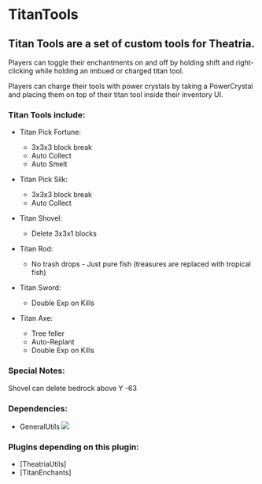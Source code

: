 # **TitanTools**

## Titan Tools are a set of custom tools for Theatria.

Players can toggle their enchantments on and off by holding shift and right-clicking while holding an imbued or charged titan tool.

Players can charge their tools with power crystals by taking a PowerCrystal and placing them on top of their titan tool inside their inventory UI.

### Titan Tools include:

 - Titan Pick Fortune:
   - 3x3x3 block break
   - Auto Collect
   - Auto Smelt

 - Titan Pick Silk:
   - 3x3x3 block break
   - Auto Collect

 - Titan Shovel:
   - Delete 3x3x1 blocks

 - Titan Rod:
   - No trash drops - Just pure fish (treasures are replaced with tropical fish)
 
 - Titan Sword:
   - Double Exp on Kills
 
 - Titan Axe:
   - Tree feller
   - Auto-Replant
   - Double Exp on Kills

 ### Special Notes:
 Shovel can delete bedrock above Y -63

### Dependencies:
- GeneralUtils [![](https://jitpack.io/v/JL-III/GeneralUtils.svg)](https://jitpack.io/#JL-III/GeneralUtils)

### Plugins depending on this plugin:
- [TheatriaUtils]
- [TitanEnchants]